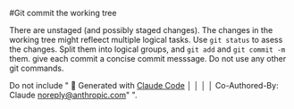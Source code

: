 #Git commit the working tree

There are unstaged (and possibly staged changes). The changes in the working tree might refleect multiple logical tasks. Use `git status` to asess the changes. Split them into logical groups, and `git add` and `git commit -m` them. give each commit a concise commit messsage. Do not use any other git commands.

Do not include "  🤖 Generated with [Claude Code](https://claude.ai/code)                   │
│                                                                             │
│   Co-Authored-By: Claude <noreply@anthropic.com>"   ".